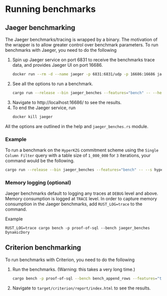 # Running benchmarks

## Jaeger benchmarking

The Jaeger benchmarks/tracing is wrapped by a binary. The motivation of the wrapper is to allow greater control over benchmark parameters. To run benchmarks with Jaeger, you need to do the following

1. Spin up Jaeger service on port 6831 to receive the benchmarks trace data, and provides Jaeger UI on port 16686.
    ```bash
    docker run --rm -d --name jaeger -p 6831:6831/udp -p 16686:16686 jaegertracing/all-in-one:1.62.0
    ```
2. See all the options to run a benchmark.
    ```bash
    cargo run --release --bin jaeger_benches --features="bench" -- --help
    ```
3. Navigate to http://localhost:16686/ to see the results.
4. To end the Jaeger service, run
    ```bash
    docker kill jaeger
    ```

All the options are outlined in the help and `jaeger_benches.rs` module.

### Example

To run a benchmark on the `HyperKZG` commitment scheme using the `Single Column Filter` query with a table size of `1_000_000` for `3` iterations, your command would be the following.

```bash
cargo run --release --bin jaeger_benches --features="bench" -- --s hyper-kzg -i 3 -t 1000000 -q single-column-filter
```

### Memory logging (optional)

Jaeger benchmarks default to logging any traces at `DEBUG` level and above. Memory consumption is logged at `TRACE` level. In order to capture memory consumption in the Jaeger benchmarks, add `RUST_LOG=trace` to the command.

Example
```
RUST_LOG=trace cargo bench -p proof-of-sql --bench jaeger_benches DynamicDory
```

## Criterion benchmarking

To run benchmarks with Criterion, you need to do the following

1. Run the benchmarks. (Warning: this takes a very long time.)
    ```bash
    cargo bench -p proof-of-sql --bench bench_append_rows --features="test"
    ```
2. Navigate to `target/criterion/report/index.html` to see the results.
